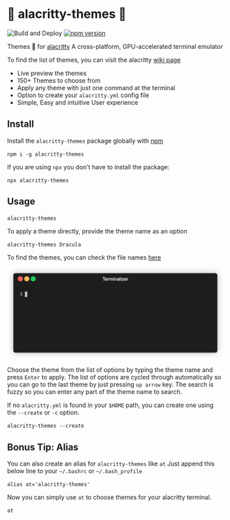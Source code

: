 # :rainbow: alacritty-themes :lollipop:

![Build and Deploy](https://github.com/rajasegar/alacritty-themes/workflows/Build%20and%20Deploy/badge.svg)
[![npm version](http://img.shields.io/npm/v/alacritty-themes.svg?style=flat)](https://npmjs.org/package/alacritty-themes "View this project on npm")

 Themes :candy: for [alacritty](https://github.com/alacritty/alacritty)  A cross-platform, GPU-accelerated terminal emulator 

To find the list of themes, you can visit the alacritty [wiki page](https://github.com/alacritty/alacritty/wiki/Color-schemes)

- Live preview the themes
- 150+ Themes to choose from
- Apply any theme with just one command at the terminal
- Option to create your `alacritty.yml` config file
- Simple, Easy and intuitive User experience

## Install

Install the `alacritty-themes` package globally with [npm](https://npmjs.com)
```
npm i -g alacritty-themes
```

If you are using `npx` you don't have to install the package:

```
npx alacritty-themes
```

## Usage

```
alacritty-themes
```

To apply a theme directly, provide the theme name as an option
```
alacritty-themes Dracula
```

To find the themes, you can check the file names  [here](/themes)

![alacritty-themes demo gif](demo.gif)

Choose the theme from the list of options by typing the theme name and press `Enter` to apply.
The list of options are cycled through automatically so you can go to the last theme
by just pressing `up arrow` key.
The search is fuzzy so you can enter any part of the theme name to search.

If no `alacritty.yml` is found in your `$HOME` path, you can create one using the `--create` or `-c` option.

```
alacritty-themes --create
```

## Bonus Tip: Alias
You can also create an alias for `alacritty-themes` like `at` 
Just append this below line to your `~/.bashrc` or `~/.bash_profile`

```
alias at='alacritty-themes'
```

Now you can simply use `at` to choose themes for your alacritty terminal.

```
at
```

